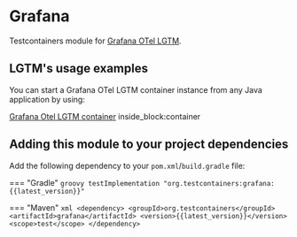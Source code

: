# Grafana

Testcontainers module for [Grafana OTel LGTM](https://hub.docker.com/r/grafana/otel-lgtm).

## LGTM's usage examples

You can start a Grafana OTel LGTM container instance from any Java application by using:

<!--codeinclude-->
[Grafana Otel LGTM container](../../modules/grafana/src/test/java/org/testcontainers/grafana/LgtmStackContainerTest.java) inside_block:container
<!--/codeinclude-->

## Adding this module to your project dependencies

Add the following dependency to your `pom.xml`/`build.gradle` file:

=== "Gradle"
    ```groovy
    testImplementation "org.testcontainers:grafana:{{latest_version}}"
    ```

=== "Maven"
    ```xml
    <dependency>
        <groupId>org.testcontainers</groupId>
        <artifactId>grafana</artifactId>
        <version>{{latest_version}}</version>
        <scope>test</scope>
    </dependency>
    ```
